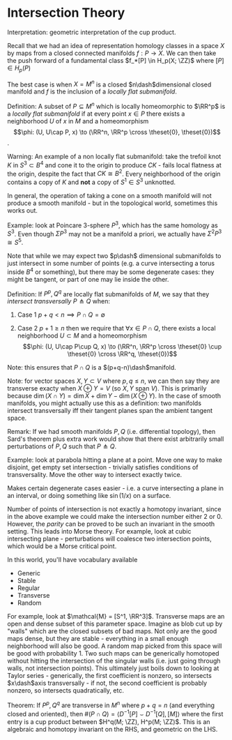 # Intersection Theory

Interpretation: geometric interpretation of the cup product.

Recall that we had an idea of representation homology classes in a space $X$ by maps from a closed connected manifolds $f: P \to X$. We can then take the push forward of a fundamental class $f_*[P] \in H_p(X; \ZZ)$ where $[P] \in H_p(P)$

The best case is when $X = M^n$ is a closed $n\dash$dimensional closed manifold and $f$ is the inclusion of a *locally flat submanifold*.

Definition: A subset of $P \subseteq M^n$ which is locally homeomorphic to $\RR^p$ is a *locally flat submanifold* if at every point $x\in P$ there exists a neighborhood $U$ of $x$ in $M$ and a homeomorphism $$\phi: (U, U\cap P, x) \to (\RR^n, \RR^p \cross \theset{0}, \theset{0})$$.

Warning: An example of a non locally flat submanifold: take the trefoil knot $K$ in $S^3 \subset B^4$ and cone it to the origin to produce $CK$ - fails local flatness at the origin, despite the fact that $CK \cong B^2$. Every neighborhood of the origin contains a copy of $K$ and **not** a copy of $S^1 \in S^3$ unknotted.

In general, the operation of taking a cone on a smooth manifold will not produce a smooth manifold - but in the topological world, sometimes this works out.

Example: look at Poincare 3-sphere $P^3$, which has the same homology as $S^3$. Even though $\Sigma P^3$ may not be a manifold a priori, we actually have $\Sigma^2 P^3 \cong S^5$.

Note that while we may expect two $p\dash$ dimensional submanifolds to just intersect in some number of points (e.g. a curve intersecting a torus inside $B^4$ or something), but there may be some degenerate cases: they might be tangent, or part of one may lie inside the other.

Definition: If $P^p, Q^q$ are locally flat submanifolds of $M$, we say that they *intersect transversally* $P \pitchfork Q$ when:

1. Case 1
$p+q < n \implies P \cap Q = \emptyset$

2. Case 2
$p+1 \geq n$ then we require that $\forall x\in P \cap Q$, there exists a local neighborhood $U \subset M$ and a homeomorphism
$$\phi: (U, U\cap P\cup Q, x) \to (\RR^n, \RR^p \cross \theset{0} \cup \theset{0} \cross \RR^q, \theset{0})$$

Note: this ensures that $P\cap Q$ is a $(p+q-n)\dash$manifold.

Note: for vector spaces $X, Y \subset V$ where $p,q \leq n$, we can then say they are transverse exacty when $X \oplus Y = V$ (so $X, Y$ span $V$). This is primarily because $\dim (X \cap Y) = \dim X + \dim Y - \dim(X\oplus Y)$. In the case of smooth manifolds, you might actually use this as a definition: two manifolds intersect transversally iff their tangent planes span the ambient tangent space.


Remark: If we had smooth manifolds $P, Q$ (i.e. differential topology), then Sard's theorem plus extra work would show that there exist arbitrarily small perturbations of $P, Q$ such that $P \pitchfork Q$.

Example: look at parabola hitting a plane at a point. Move one way to make disjoint, get empty set intersection - trivially satisfies conditions of transversality. Move the other way to intersect exactly twice.

Makes certain degenerate cases easier - i.e. a curve intersecting a plane in an interval, or doing something like $\sin(1/x)$ on a surface.

Number of points of intersection is not exactly a homotopy invariant, since in the above example we could make the intersection number either 2 or 0. However, the *parity* can be proved to be such an invariant in the smooth setting. This leads into Morse theory. For example, look at cubic intersecting plane - perturbations will coalesce two intersection points, which would be a Morse critical point.

In this world, you'll have vocabulary available 

- Generic
- Stable
- Regular
- Transverse
- Random

For example, look at $\mathcal{M} = [S^1, \RR^3]$. Transverse maps are an open and dense subset of this parameter space. Imagine as blob cut up by "walls" which are the closed subsets of bad maps. Not only are the good maps dense, but they are stable - everything in a small enough neighborhood will also be good. A random map picked from this space will be good with probability 1. Two such maps can be generically homotoped without hitting the intersection of the singular walls (i.e. just going through walls, not intersection points). This ultimately just boils down to looking at Taylor series - generically, the first coefficient is nonzero, so intersects $x\dash$axis transversally - if not, the second coefficient is probably nonzero, so intersects quadratically, etc.

Theorem: If $P^p, Q^q$ are transverse in $M^n$ where $p+q=n$ (and everything closed and oriented), then $\#(P \cap Q)= \langle D^{-1}[P] \smile D^{-1}[Q], [M] \rangle$ where the first entry is a cup product between $H^q(M; \ZZ), H^p(M; \ZZ)$. This is an algebraic and homotopy invariant on the RHS, and geometric on the LHS.
